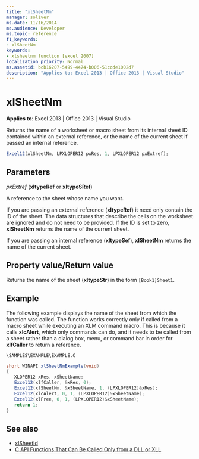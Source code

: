 ```yaml
---
title: "xlSheetNm"
manager: soliver
ms.date: 11/16/2014
ms.audience: Developer
ms.topic: reference
f1_keywords:
- xlSheetNm
keywords:
- xlsheetnm function [excel 2007]
localization_priority: Normal
ms.assetid: bcb16207-5499-4474-b006-51ccde1002d7
description: "Applies to: Excel 2013 | Office 2013 | Visual Studio"
---
```


# xlSheetNm

**Applies to**: Excel 2013 | Office 2013 | Visual Studio 
  
Returns the name of a worksheet or macro sheet from its internal sheet ID contained within an external reference, or the name of the current sheet if passed an internal reference.
  
```cs
Excel12(xlSheetNm, LPXLOPER12 pxRes, 1, LPXLOPER12 pxExtref);
```

## Parameters

_pxExtref_ (**xltypeRef** or **xltypeSRef**)
  
A reference to the sheet whose name you want.
  
If you are passing an external reference (**xltypeRef**) it need only contain the ID of the sheet. The data structures that describe the cells on the worksheet are ignored and do not need to be provided. If the ID is set to zero, **xlSheetNm** returns the name of the current sheet. 
  
If you are passing an internal reference (**xltypeSef**), **xlSheetNm** returns the name of the current sheet. 
  
## Property value/Return value

Returns the name of the sheet (**xltypeStr**) in the form  `[Book1]Sheet1`.
  
## Example

The following example displays the name of the sheet from which the function was called. The function works correctly only if called from a macro sheet while executing an XLM command macro. This is because it calls **xlcAlert**, which only commands can do, and it needs to be called from a sheet rather than a dialog box, menu, or command bar in order for **xlfCaller** to return a reference. 
  
`\SAMPLES\EXAMPLE\EXAMPLE.C`
  
```cs
short WINAPI xlSheetNmExample(void)
{
   XLOPER12 xRes, xSheetName;
   Excel12(xlfCaller, &xRes, 0);
   Excel12(xlSheetNm, &xSheetName, 1, (LPXLOPER12)&xRes);
   Excel12(xlcAlert, 0, 1, (LPXLOPER12)&xSheetName);
   Excel12(xlFree, 0, 1, (LPXLOPER12)&xSheetName);
   return 1;
}
```

## See also

- [xlSheetId](xlsheetid.md)
- [C API Functions That Can Be Called Only from a DLL or XLL](c-api-functions-that-can-be-called-only-from-a-dll-or-xll.md)

